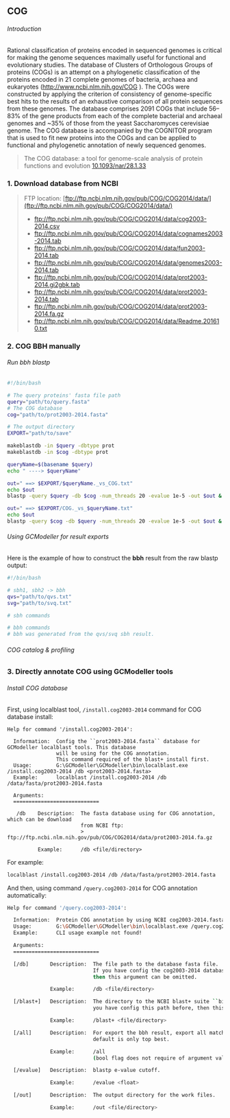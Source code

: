 ## COG

###### Introduction

Rational classification of proteins encoded in sequenced genomes is critical for making the genome sequences maximally useful for functional and evolutionary studies. The database of Clusters of Orthologous Groups of proteins (COGs) is an attempt on a phylogenetic classification of the proteins encoded in 21 complete genomes of bacteria, archaea and eukaryotes (http://www.ncbi.nlm.nih.gov/COG ). The COGs were constructed by applying the criterion of consistency of genome-specific best hits to the results of an exhaustive comparison of all protein sequences from these genomes. The database comprises 2091 COGs that include 56–83% of the gene products from each of the complete bacterial and archaeal genomes and ~35% of those from the yeast Saccharomyces cerevisiae genome. The COG database is accompanied by the COGNITOR program that is used to fit new proteins into the COGs and can be applied to functional and phylogenetic annotation of newly sequenced genomes.

> The COG database: a tool for genome-scale analysis of protein functions and evolution
> [10.1093/nar/28.1.33](http://nar.oxfordjournals.org/content/28/1/33.full)

### 1. Download database from NCBI

> FTP location: [ftp://ftp.ncbi.nlm.nih.gov/pub/COG/COG2014/data/](ftp://ftp.ncbi.nlm.nih.gov/pub/COG/COG2014/data/)
>
> + ftp://ftp.ncbi.nlm.nih.gov/pub/COG/COG2014/data/cog2003-2014.csv
> + ftp://ftp.ncbi.nlm.nih.gov/pub/COG/COG2014/data/cognames2003-2014.tab
> + ftp://ftp.ncbi.nlm.nih.gov/pub/COG/COG2014/data/fun2003-2014.tab
> + ftp://ftp.ncbi.nlm.nih.gov/pub/COG/COG2014/data/genomes2003-2014.tab
> + ftp://ftp.ncbi.nlm.nih.gov/pub/COG/COG2014/data/prot2003-2014.gi2gbk.tab
> + ftp://ftp.ncbi.nlm.nih.gov/pub/COG/COG2014/data/prot2003-2014.tab
> + ftp://ftp.ncbi.nlm.nih.gov/pub/COG/COG2014/data/prot2003-2014.fa.gz
> + ftp://ftp.ncbi.nlm.nih.gov/pub/COG/COG2014/data/Readme.201610.txt

### 2. COG BBH manually

###### Run bbh blastp

```bash
#!/bin/bash

# The query proteins' fasta file path
query="path/to/query.fasta"
# The COG database
cog="path/to/prot2003-2014.fasta"

# The output directory
EXPORT="path/to/save"

makeblastdb -in $query -dbtype prot
makeblastdb -in $cog -dbtype prot

queryName=$(basename $query)
echo " ----> $queryName"

out=" ==> $EXPORT/$queryName._vs_COG.txt"
echo $out
blastp -query $query -db $cog -num_threads 20 -evalue 1e-5 -out $out &

out=" ==> $EXPORT/COG._vs_$queryName.txt"
echo $out
blastp -query $cog -db $query -num_threads 20 -evalue 1e-5 -out $out &
```

###### Using GCModeller for result exports

Here is the example of how to construct the **bbh** result from the raw blastp output:

```bash
#!/bin/bash

# sbh1, sbh2 -> bbh
qvs="path/to/qvs.txt"
svg="path/to/svq.txt"

# sbh commands

# bbh commands
# bbh was generated from the qvs/svq sbh result.

```

###### COG catalog &amp; profiling



### 3. Directly annotate COG using GCModeller tools

###### Install COG database

First, using localblast tool, ``/install.cog2003-2014`` command for COG database install:
```
Help for command '/install.cog2003-2014':

  Information:  Config the ``prot2003-2014.fasta`` database for GCModeller localblast tools. This database
                will be using for the COG annotation.
                This command required of the blast+ install first.
  Usage:        G:\GCModeller\GCModeller\bin\localblast.exe /install.cog2003-2014 /db <prot2003-2014.fasta>
  Example:      localblast /install.cog2003-2014 /db /data/fasta/prot2003-2014.fasta

  Arguments:
  ============================

   /db    Description:  The fasta database using for COG annotation, which can be download
                        from NCBI ftp:
                        > ftp://ftp.ncbi.nlm.nih.gov/pub/COG/COG2014/data/prot2003-2014.fa.gz

          Example:      /db <file/directory>
```

For example:

```bash
localblast /install.cog2003-2014 /db /data/fasta/prot2003-2014.fasta
```

And then, using command ``/query.cog2003-2014`` for COG annotation automatically:

```bash
Help for command '/query.cog2003-2014':

  Information:  Protein COG annotation by using NCBI cog2003-2014.fasta database.
  Usage:        G:\GCModeller\GCModeller\bin\localblast.exe /query.cog2003-2014 /query <query.fasta> [/evalue 1e-5 /coverage 0.65 /identities 0.85 /all /out <out.DIR> /db <cog2003-2014.fasta> /blast+ <blast+/bin>]
  Example:      CLI usage example not found!

  Arguments:
  ============================

  [/db]       Description:  The file path to the database fasta file.
                            If you have config the cog2003-2014 database previously,
                            then this argument can be omitted.

              Example:      /db <file/directory>

  [/blast+]   Description:  The directory to the NCBI blast+ suite ``bin`` directory. If
                            you have config this path before, then this argument can be omitted.

              Example:      /blast+ <file/directory>

  [/all]      Description:  For export the bbh result, export all match or only the top best?
                            default is only top best.

              Example:      /all
                            (bool flag does not require of argument value)

  [/evalue]   Description:  blastp e-value cutoff.

              Example:      /evalue <float>

  [/out]      Description:  The output directory for the work files.

              Example:      /out <file/directory>
```
